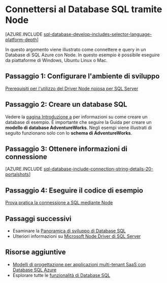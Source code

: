 <properties
    pageTitle="Connettersi al Database SQL tramite Node | Microsoft Azure"
    description="Presenta un esempio di codice Node che è possibile utilizzare per connettersi al Database SQL Azure."
    services="sql-database"
    documentationCenter=""
    authors="meet-bhagdev"
    manager="jhubbard"
    editor=""/>

<tags
    ms.service="sql-database"
    ms.workload="drivers"
    ms.tgt_pltfrm="na"
    ms.devlang="nodejs"
    ms.topic="article"
    ms.date="10/03/2016"
    ms.author="meetb"/>

# <a name="connect-to-sql-database-by-using-nodejs"></a>Connettersi al Database SQL tramite Node

[AZURE.INCLUDE [sql-database-develop-includes-selector-language-platform-depth](../../includes/sql-database-develop-includes-selector-language-platform-depth.md)] 

In questo argomento viene illustrato come connettere e query in un Database di SQL Azure con Node. In questo esempio è possibile eseguire da piattaforme di Windows, Ubuntu Linux o Mac.

## <a name="step-1-configure-development-environment"></a>Passaggio 1: Configurare l'ambiente di sviluppo

[Prerequisiti per l'utilizzo del Driver Node noiosa per SQL Server](https://msdn.microsoft.com/library/mt652094.aspx)

## <a name="step-2-create-a-sql-database"></a>Passaggio 2: Creare un database SQL

Vedere la [pagina Introduzione a](sql-database-get-started.md) per informazioni su come creare un database di esempio.  È importante che seguire la Guida per creare un **modello di database AdventureWorks**. Negli esempi viene illustrati di seguito funzionano solo con lo **schema di AdventureWorks**.

## <a name="step-3-get-connection-details"></a>Passaggio 3: Ottenere informazioni di connessione

[AZURE.INCLUDE [sql-database-include-connection-string-details-20-portalshots](../../includes/sql-database-include-connection-string-details-20-portalshots.md)]

## <a name="step-4-run-sample-code"></a>Passaggio 4: Eseguire il codice di esempio

[Prova pratica la connessione a SQL mediante Node](https://msdn.microsoft.com/library/mt715784.aspx)

## <a name="next-steps"></a>Passaggi successivi

* Esaminare la [Panoramica di sviluppo di Database SQL](sql-database-develop-overview.md)
* Ulteriori informazioni su [Microsoft Node Driver di SQL Server](https://msdn.microsoft.com/library/mt652093.aspx)

## <a name="additional-resources"></a>Risorse aggiuntive 

* [Modelli di progettazione per applicazioni multi-tenant SaaS con Database SQL Azure](sql-database-design-patterns-multi-tenancy-saas-applications.md)
* Esplorare tutte le [funzionalità di Database SQL](https://azure.microsoft.com/services/sql-database/)

